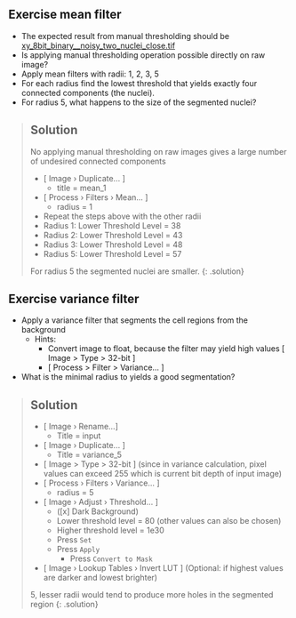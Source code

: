 ## Exercise mean filter

- The expected result from manual thresholding should be [xy_8bit_binary__noisy_two_nuclei_close.tif](https://github.com/NEUBIAS/training-resources/raw/master/image_data/xy_8bit_binary__nuclei_very_noisy_close.tif)
- Is applying manual thresholding operation possible directly on raw image?
- Apply mean filters with radii: 1, 2, 3, 5
- For each radius find the lowest threshold that yields exactly four connected components (the nuclei).
- For radius 5, what happens to the size of the segmented nuclei?

> ## Solution
> No applying manual thresholding on raw images gives a large number of undesired connected components
>
> - [ Image › Duplicate... ]
>   - title = mean_1
> - [ Process › Filters › Mean... ]
>   - radius = 1
> - Repeat the steps above with the other radii
> - Radius 1: Lower Threshold Level = 38
> - Radius 2: Lower Threshold Level = 43
> - Radius 3: Lower Threshold Level = 48
> - Radius 5: Lower Threshold Level = 57
>
> For radius 5 the segmented nuclei are smaller.
{: .solution}

## Exercise variance filter

- Apply a variance filter that segments the cell regions from the background
  - Hints:
    - Convert image to float, because the filter may yield high values [ Image > Type > 32-bit ]
    - [ Process > Filter > Variance... ]
- What is the minimal radius to yields a good segmentation?

> ## Solution
>
> - [ Image › Rename...]
>   - Title = input
> - [ Image › Duplicate... ]
>   - Title = variance_5
> - [ Image > Type > 32-bit ] (since in variance calculation, pixel values can exceed 255 which is current bit depth of input image)
> - [ Process › Filters › Variance... ]
>   - radius = 5
> - [ Image › Adjust › Threshold... ]  
>   - ([x] Dark Background)
>   - Lower threshold level = 80 (other values can also be chosen)
>   - Higher threshold level = 1e30
>   -  Press `Set`
>   - Press `Apply`
>      - Press `Convert to Mask`
> - [ Image › Lookup Tables › Invert LUT ] (Optional: if highest values are darker and lowest brighter)
>
> 5, lesser radii would tend to produce more holes in the segmented region
{: .solution}
